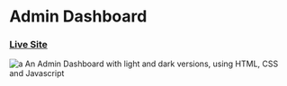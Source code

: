 # Admin Dashboard 
### [Live Site](https://admindashboard-html-css-javascript.netlify.app/)
![a](https://user-images.githubusercontent.com/92688327/219943887-8588fd67-74ea-43e1-8cfa-5ac748905490.png)
An Admin Dashboard with light and dark versions, using HTML, CSS and Javascript

